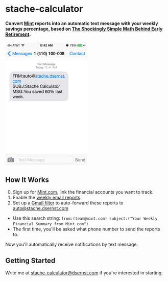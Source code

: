 # stache-calculator

#### Convert [Mint](http://mint.com) reports into an automatic text message with your weekly savings percentage, based on [The Shockingly Simple Math Behind Early Retirement](http://www.mrmoneymustache.com/2012/01/13/the-shockingly-simple-math-behind-early-retirement).

![stache-calculator screenshot](screenshot.png)

## How It Works

0. Sign up for [Mint.com](http://mint.com), link the financial accounts you want to track.
1. Enable the [weekly email reports](https://mint.lc.intuit.com/questions/992703-mint-faq-can-i-change-the-timing-of-the-weekly-summary-email-or-choose-not-to-receive-it-at-all).
2. Set up a [Gmail filter](https://support.google.com/mail/answer/6579?hl=en) to auto-forward these reports to [auto@stache.dsernst.com](mailto:auto@stache.dsernst.com)
  - Use this search string: `from:(team@mint.com) subject:("Your Weekly Financial Summary from Mint.com")`
  - The first time, you'll be asked what phone number to send the reports to.

Now you'll automatically receive notifications by text message.

## Getting Started

Write me at [stache-calculator@dsernst.com](mailto:stache-calculator@dsernst.com) if you're interested in starting.
